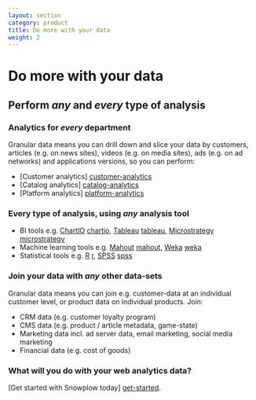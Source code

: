 ```yaml
---
layout: section
category: product
title: Do more with your data
weight: 2
---
```


# Do more with your data

## Perform *any* and *every* type of analysis

### Analytics for *every* department

Granular data means you can drill down and slice your data by customers, articles (e.g. on news sites), videos (e.g. on media sites), ads (e.g. on ad networks) and applications versions, so you can perform:

* [Customer analytics] [customer-analytics]
* [Catalog analytics] [catalog-analytics]
* [Platform analytics] [platform-analytics]

### Every type of analysis, using *any* analysis tool

* BI tools e.g. [ChartIO] [chartio], [Tableau] [tableau], [Microstrategy] [microstrategy]
* Machine learning tools e.g. [Mahout] [mahout], [Weka] [weka]
* Statistical tools e.g. [R] [r], [SPSS] [spss]

### Join your data with *any* other data-sets

Granular data means you can join e.g. customer-data at an individual customer level, or product data on individual products. Join:

* CRM data (e.g. customer loyalty program)
* CMS data (e.g. product / article metadata, game-state)
* Marketing data incl. ad server data, email marketing, social media marketing
* Financial data (e.g. cost of goods)

### What will you do with your web analytics data? 

[Get started with Snowplow today] [get-started].

[chartio]: http://chartio.com/
[tableau]: http://www.tableausoftware.com/
[microstrategy]: http://www.microstrategy.co.uk/
[mahout]: http://mahout.apache.org/
[weka]: http://weka.pentaho.com/
[r]: http://www.r-project.org/
[spss]: http://www-01.ibm.com/software/uk/analytics/spss/
[get-started]: /product/get-started.html
[customer-analytics]: /analytics/customer-analytics/overview.html
[catalog-analytics]: /analytics/catalog-analytics/overview.html
[platform-analytics]: /analytics/platform-analytics/overview.html
